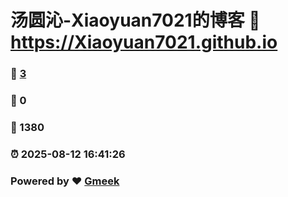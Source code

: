 # 汤圆沁-Xiaoyuan7021的博客 :link: https://Xiaoyuan7021.github.io 
### :page_facing_up: [3](https://Xiaoyuan7021.github.io/tag.html) 
### :speech_balloon: 0 
### :hibiscus: 1380 
### :alarm_clock: 2025-08-12 16:41:26 
### Powered by :heart: [Gmeek](https://github.com/Meekdai/Gmeek)
